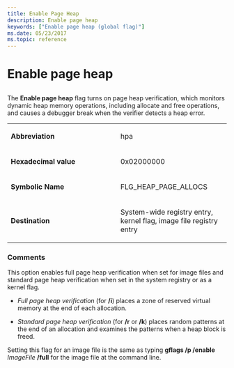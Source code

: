```yaml
---
title: Enable Page Heap
description: Enable page heap
keywords: ["Enable page heap (global flag)"]
ms.date: 05/23/2017
ms.topic: reference
---
```


# Enable page heap


## <span id="ddk_enable_page_heap_dtools"></span><span id="DDK_ENABLE_PAGE_HEAP_DTOOLS"></span>


The **Enable page heap** flag turns on page heap verification, which monitors dynamic heap memory operations, including allocate and free operations, and causes a debugger break when the verifier detects a heap error.

<table>
<colgroup>
<col width="50%" />
<col width="50%" />
</colgroup>
<tbody>
<tr class="odd">
<td align="left"><p><strong>Abbreviation</strong></p></td>
<td align="left"><p>hpa</p></td>
</tr>
<tr class="even">
<td align="left"><p><strong>Hexadecimal value</strong></p></td>
<td align="left"><p>0x02000000</p></td>
</tr>
<tr class="odd">
<td align="left"><p><strong>Symbolic Name</strong></p></td>
<td align="left"><p>FLG_HEAP_PAGE_ALLOCS</p></td>
</tr>
<tr class="even">
<td align="left"><p><strong>Destination</strong></p></td>
<td align="left"><p>System-wide registry entry, kernel flag, image file registry entry</p></td>
</tr>
</tbody>
</table>

 

### <span id="comments"></span><span id="COMMENTS"></span>Comments

This option enables full page heap verification when set for image files and standard page heap verification when set in the system registry or as a kernel flag.

-   *Full page heap verification* (for **/i**) places a zone of reserved virtual memory at the end of each allocation.

-   *Standard page heap verification* (for **/r** or **/k**) places random patterns at the end of an allocation and examines the patterns when a heap block is freed.

Setting this flag for an image file is the same as typing **gflags /p /enable** *ImageFile* **/full** for the image file at the command line.

 

 
